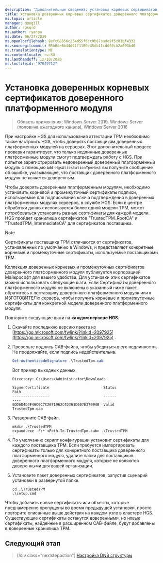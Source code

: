 ```yaml
---
description: 'Дополнительные сведения: установка корневых сертификатов доверенного платформенного модуля'
title: Установка доверенных корневых сертификатов доверенного платформенного модуля
ms.topic: article
manager: dongill
author: rpsqrd
ms.author: ryanpu
ms.date: 06/27/2019
ms.openlocfilehash: 8efc08856c234d55f6cc9b87bade9f5c81bf4332
ms.sourcegitcommit: 65b6de6b44d41f1180c45db11cdd60cb2a093b46
ms.translationtype: MT
ms.contentlocale: ru-RU
ms.lasthandoff: 12/10/2020
ms.locfileid: "97049712"
---
```

# <a name="install-trusted-tpm-root-certificates"></a>Установка доверенных корневых сертификатов доверенного платформенного модуля

>Область применения: Windows Server 2019, Windows Server (половина ежегодного канала), Windows Server 2016

При настройке HGS для использования аттестации TPM необходимо также настроить HGS, чтобы доверять поставщикам доверенных платформенных модулей на серверах.
Этот дополнительный процесс проверки гарантирует, что только исдлинные доверенные платформенные модули смогут подтверждать работу с HGS.
При попытке зарегистрировать недоверенный доверенный платформенный модуль с помощью `Add-HgsAttestationTpmHost` вы получите сообщение об ошибке, указывающее, что поставщик доверенного платформенного модуля не является доверенным.

Чтобы доверять доверенным платформенным модулям, необходимо установить корневой и промежуточный сертификаты подписи, используемые для подписывания ключа подтверждения в доверенных платформенных модулях серверов, в службе HGS.
Если в центре обработки данных используется более одной модели TPM, может потребоваться установить разные сертификаты для каждой модели.
HGS пройдет хранилища сертификатов "TrustedTPM_RootCA" и "TrustedTPM_IntermediateCA" для сертификатов поставщика.

> [!NOTE]
> Сертификаты поставщика TPM отличаются от сертификатов, установленных по умолчанию в Windows, и представляют конкретные корневые и промежуточные сертификаты, используемые поставщиками TPM.

Коллекция доверенных корневых и промежуточных сертификатов доверенного платформенного модуля публикуется корпорацией Майкрософт для вашего удобства.
Для установки этих сертификатов можно использовать следующие шаги.
Если Сертификаты доверенного платформенного модуля не включены в указанный ниже пакет, обратитесь к поставщику доверенного платформенного модуля или к ИЗГОТОВИТЕЛю сервера, чтобы получить корневые и промежуточные сертификаты для конкретной модели доверенного платформенного модуля.

Повторите следующие шаги на **каждом сервере HGS**.

1.  Скачайте последнюю версию пакета из [https://go.microsoft.com/fwlink/?linkid=2097925](https://go.microsoft.com/fwlink/?linkid=2097925) .

2.  Проверьте подпись CAB-файла, чтобы убедиться в его подлинности. Не продолжайте, если подпись недействительна.

    ```powershell
    Get-AuthenticodeSignature .\TrustedTpm.cab
    ```

    Вот пример выходных данных:

    ```
    Directory: C:\Users\Administrator\Downloads

    SignerCertificate                         Status                                 Path
    -----------------                         ------                                 ----
    0DD6D4D4F46C0C7C2671962C4D361D607E370940  Valid                                  TrustedTpm.cab
    ```

2.  Разверните CAB-файл.

    ```
    mkdir .\TrustedTPM
    expand.exe -F:* <Path-To-TrustedTpm.cab> .\TrustedTPM
    ```

3.  По умолчанию скрипт конфигурации установит сертификаты для каждого поставщика TPM. Если требуется импортировать сертификаты только для конкретного поставщика доверенного платформенного модуля, удалите папки для поставщиков доверенного платформенного модуля, которые не являются доверенными для вашей организации.

4.  Установите пакет доверенных сертификатов, запустив сценарий установки в развернутой папке.

    ```
    cd .\TrustedTPM
    .\setup.cmd
    ```

Чтобы добавить новые сертификаты или объекты, которые преднамеренно пропущены во время предыдущей установки, просто повторите описанные выше действия на каждом узле в кластере HGS.
Существующие сертификаты останутся доверенными, но новые сертификаты, найденные в расширенном CAB-файле, будут добавлены в доверенные хранилища TPM.

## <a name="next-step"></a>Следующий этап

> [!div class="nextstepaction"]
> [Настройка DNS структуры](guarded-fabric-configuring-fabric-dns-tpm.md)



